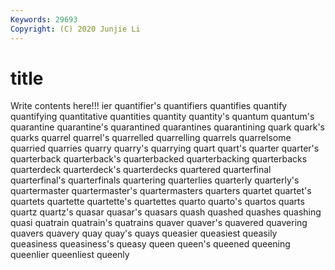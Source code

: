 ```yaml
---
Keywords: 29693
Copyright: (C) 2020 Junjie Li
---
```


# title

Write contents here!!!
ier 
quantifier's 
quantifiers 
quantifies 
quantify 
quantifying 
quantitative
quantities 
quantity 
quantity's 
quantum 
quantum's 
quarantine 
quarantine's 
quarantined 
quarantines 
quarantining
quark 
quark's 
quarks 
quarrel 
quarrel's 
quarrelled 
quarrelling 
quarrels 
quarrelsome 
quarried
quarries 
quarry 
quarry's 
quarrying 
quart 
quart's 
quarter 
quarter's 
quarterback 
quarterback's
quarterbacked 
quarterbacking 
quarterbacks 
quarterdeck 
quarterdeck's 
quarterdecks 
quartered 
quarterfinal 
quarterfinal's 
quarterfinals
quartering 
quarterlies 
quarterly 
quarterly's 
quartermaster 
quartermaster's 
quartermasters 
quarters 
quartet 
quartet's
quartets 
quartette 
quartette's 
quartettes 
quarto 
quarto's 
quartos 
quarts 
quartz 
quartz's
quasar 
quasar's 
quasars 
quash 
quashed 
quashes 
quashing 
quasi 
quatrain 
quatrain's
quatrains 
quaver 
quaver's 
quavered 
quavering 
quavers 
quavery 
quay 
quay's 
quays
queasier 
queasiest 
queasily 
queasiness 
queasiness's 
queasy 
queen 
queen's 
queened 
queening
queenlier 
queenliest 
queenly 
